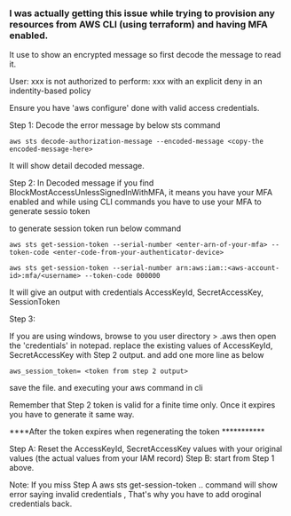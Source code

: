 ### I was actually getting this issue while trying to provision any resources from AWS CLI (using terraform) and having MFA enabled. 
It use to show an encrypted message so first decode the message to read it. 

User: xxx is not authorized to perform: xxx with an explicit deny in an indentity-based policy 

Ensure you have 'aws configure' done with valid access credentials.

Step 1:
Decode the error message by below sts command

```
aws sts decode-authorization-message --encoded-message <copy-the encoded-message-here>
```

It will show detail decoded message. 


Step 2: In Decoded message if you find BlockMostAccessUnlessSignedInWithMFA, it means you have your MFA enabled and while using CLI commands you have to use your MFA to generate sessio token

to generate session token run below command 

```
aws sts get-session-token --serial-number <enter-arn-of-your-mfa> --token-code <enter-code-from-your-authenticator-device>

aws sts get-session-token --serial-number arn:aws:iam::<aws-account-id>:mfa/<username> --token-code 000000
```

It will give an output with credentials AccessKeyId, SecretAccessKey, SessionToken

Step 3:
  
If you are using windows, browse to you user directory > .aws then open the 'credentials' in notepad. 
replace the existing values of AccessKeyId, SecretAccessKey with Step 2 output. and add one more line as below 

```
aws_session_token= <token from step 2 output>
```

save the file. and executing your aws command in cli 

Remember that Step 2 token is valid for a finite time only. Once it expires you have to generate it same way. 


****After the token expires when regenerating the token ***********

Step A: Reset the AccessKeyId, SecretAccessKey values with your original values (the actual values from your IAM record)
Step B: start  from Step 1 above. 

Note: If you miss Step A aws sts get-session-token  .. command will show error saying invalid credentials , That's why you have to add oroginal credentials back. 

